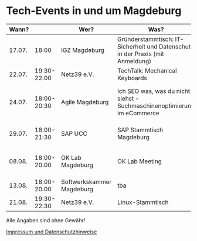 # Tech-Events in und um Magdeburg

| Wann?    | | Wer?                      | Was?                                           | Wo?                          |                                                                                     |
|------------|---|---------------------------|------------------------------------------------|------------------------------|-------------------------------------------------------------------------------------|
| 17.07. | 18:00 | IGZ Magdeburg | Gründerstammtisch: IT-Sicherheit und Datenschutz in der Praxis (mit Anmeldung) | Mittagstraße 16p, 39124 Magdeburg | [magdeburg.de](https://www.magdeburg.de/Start/index.php?NavID=37.459.1&object=tx%7C37.20633.1&La=1&) |
| 22.07. | 19:30-22:00 | Netz39 e.V. | TechTalk: Mechanical Keyboards | Leibnizstr. 32, 39104 Magdeburg | [Netz39 e.V.](http://www.netz39.de/events/event/techtalk-mechanical-keyboards/) |
| 24.07. | 18:00-20:30 | Agile Magdeburg | Ich SEO was, was du nicht siehst - Suchmaschinenoptimierung im eCommerce | marmelade GmbH/webvariants GmbH Otto-von-Guericke Str. 87a, 39104 Magdeburg | [Meetup.com](https://www.meetup.com/Agile-Magdeburg/events/262506721/) |
| 29.07. | 18:00-21:30 | SAP UCC | SAP Stammtisch Magdeburg | Universitätsplatz 12, 39104 Magdeburg | [XING-Gruppe](https://www.xing.com/events/sap-stammtisch-magdeburg-2117222) |
| 08.08. | 18:00-20:00 | OK Lab Magdeburg | OK Lab Meeting | Macherburg, Porsestraße 19 (Geb. 13), 39104 Magdeburg  |  |
| 13.08. | 18:00-20:00 | Softwerkskammer Magdeburg | tba | tba | [Meetup.com](https://www.meetup.com/Softwerkskammer-Magdeburg/events/jkngwqyzlbrb/) |
| 21.08. | 19:30-22:30 | Netz39 e.V. | Linux-Stammtisch | Leibnizstr. 32, 39104 Magdeburg | [Netz39 e.V.](http://www.netz39.de/events/event/linux-stammtisch/) |

Alle Angaben sind ohne Gewähr!

[Impressum und Datenschutzhinweise](IMPRESSUM.md)

<!-- Matomo -->
<script type="text/javascript">
  var _paq = window._paq || [];
  /* tracker methods like "setCustomDimension" should be called before "trackPageView" */
  _paq.push(['trackPageView']);
  _paq.push(['enableLinkTracking']);
  (function() {
    var u="https://magdeburgwaehlt.matomo.cloud/";
    _paq.push(['setTrackerUrl', u+'matomo.php']);
    _paq.push(['setSiteId', '3']);
    var d=document, g=d.createElement('script'), s=d.getElementsByTagName('script')[0];
    g.type='text/javascript'; g.async=true; g.defer=true; g.src='//cdn.matomo.cloud/magdeburgwaehlt.matomo.cloud/matomo.js'; s.parentNode.insertBefore(g,s);
  })();
</script>
<!-- End Matomo Code -->